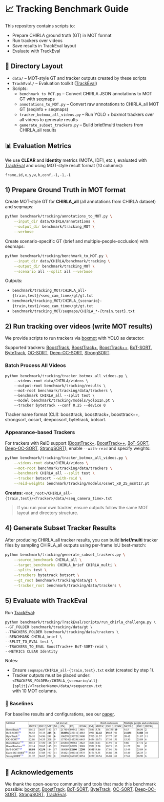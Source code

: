 # 📈 Tracking Benchmark Guide

This repository contains scripts to:
- Prepare CHIRLA ground truth (GT) in MOT format
- Run trackers over videos
- Save results in TrackEval layout
- Evaluate with TrackEval

## 📂 Directory Layout
- `data/` – MOT-style GT and tracker outputs created by these scripts
- `TrackEval/` – Evaluation toolkit ([TrackEval](https://github.com/bdager/TrackEval))
- Scripts:
  - `benchmark_to_MOT.py` – Convert CHIRLA JSON annotations to MOT GT with seqmaps
  - `annotations_to_MOT.py` – Convert raw annotations to CHIRLA_all MOT GT (seqinfo + seqmaps)
  - `tracker_botmox_all_videos.py` – Run YOLO + boxmot trackers over all videos to generate results
  - `generate_subset_trackers.py` – Build brief/multi trackers from CHIRLA_all results


## 📊 Evaluation Metrics
We use **CLEAR** and **Identity** metrics (MOTA, IDF1, etc.), evaluated with [TrackEval](https://github.com/bdager/TrackEval) and using MOT-style result format (10 columns):
```
frame,id,x,y,w,h,conf,-1,-1,-1
```


## 1) Prepare Ground Truth in MOT format
Create MOT-style GT for **CHIRLA_all** (all annotations from CHIRLA dataset) and seqmaps:

```bash
python benchmark/tracking/annotations_to_MOT.py \
	--input_dir data/CHIRLA/annotations \
	--output_dir benchmark/tracking_MOT \
	--verbose
```

Create scenario-specific GT (brief and multiple-people-occlusion) with seqmaps:

```bash
python benchmark/tracking/benchmark_to_MOT.py \
	--input_dir data/CHIRLA/benchmark/tracking \
	--output_dir benchmark/tracking_MOT \
	--scenario all --split all --verbose
```

Outputs:
- `benchmark/tracking_MOT/CHIRLA_all-{train,test}/<seq_cam_time>/gt/gt.txt`
- `benchmark/tracking_MOT/CHIRLA_{scenario}-{train,test}/<seq_cam_time>/gt/gt.txt`
- `benchmark/tracking_MOT/seqmaps/CHIRLA_*-{train,test}.txt`

## 2) Run tracking over videos (write MOT results)
We provide scripts to run trackers via [boxmot](https://github.com/mikel-brostrom/boxmot) with YOLO as detector:  

Supported trackers: [BoostTrack](https://github.com/vukasin-stanojevic/BoostTrack?utm_source=chatgpt.com), [BoostTrack+](https://github.com/vukasin-stanojevic/BoostTrack), [BoostTrack++](https://github.com/vukasin-stanojevic/BoostTrack?utm_source=chatgpt.com), [BoT-SORT](https://github.com/NirAharon/BoT-SORT), [ByteTrack](https://github.com/FoundationVision/ByteTrack), [OC-SORT](https://github.com/noahcao/OC_SORT), [Deep-OC-SORT](https://github.com/GerardMaggiolino/Deep-OC-SORT), [StrongSORT](https://github.com/dyhBUPT/StrongSORT).

<!-- ### Supported Trackers
- [BoostTrack](https://github.com/vukasin-stanojevic/BoostTrack) –  *Boosting the similarity measure and detection confidence for improved multiple object tracking*   [Paper (Springer, 2024)](https://link.springer.com/article/10.1007/s00138-024-01531-5)

- [BoostTrack+ / BoostTrack++](https://github.com/vukasin-stanojevic/BoostTrack) –  *Using tracklet information to detect more objects with multiple object tracking*    [ArXiv (2024)](https://arxiv.org/abs/2408.13003)

- [BoT-SORT](https://github.com/NirAharon/BoT-SORT) –    *Robust Associations Multi-Pedestrian Tracking*    [ArXiv (2022)](https://arxiv.org/abs/2206.14651)

- [ByteTrack](https://github.com/FoundationVision/ByteTrack) –    *Multi-Object Tracking by Associating Every Detection Box*    [ECCV 2022](https://arxiv.org/abs/2110.06864)

- [OC-SORT](https://github.com/noahcao/OC_SORT) –    *Observation-Centric SORT for Robust Multi-Object Tracking*    [ArXiv (2022)](https://arxiv.org/abs/2203.14360)

- [Deep-OC-SORT](https://github.com/GerardMaggiolino/Deep-OC-SORT) –    *Multi-Pedestrian Tracking by Adaptive Re-Identification*    [ArXiv (2023)](https://arxiv.org/abs/2302.11813)

- [StrongSORT](https://github.com/dyhBUPT/StrongSORT) –    *Make DeepSORT Great Again*    [GitHub reference](https://github.com/dyhBUPT/StrongSORT) -->

### Batch Process All Videos
```
python benchmark/tracking/tracker_botmox_all_videos.py \
	--videos-root data/CHIRLA/videos \
	--output-root benchmark/tracking/results \
	--mot-root benchmark/tracking/data/trackers \
	--benchmark CHIRLA_all --split test \
	--model benchmark/tracking/models/yolo11n.pt \
	--tracker bytetrack --conf 0.25 --device 0
```
Tracker name format (CLI): boosttrack, boosttrack+, boosttrack++, strongsort, ocsort, deepocsort, bytetrack, botsort.

### Appearance-based Trackers
For trackers with ReID support ([BoostTrack+](https://github.com/vukasin-stanojevic/BoostTrack), [BoostTrack++](https://github.com/vukasin-stanojevic/BoostTrack?utm_source=chatgpt.com), [BoT-SORT](https://github.com/NirAharon/BoT-SORT),  [Deep-OC-SORT](https://github.com/GerardMaggiolino/Deep-OC-SORT), [StrongSORT](https://github.com/dyhBUPT/StrongSORT)), enable `--with-reid` and specify weights:

```bash
python benchmark/tracking/tracker_botmox_all_videos.py \
	--videos-root data/CHIRLA/videos \
	--mot-root benchmark/tracking/data/trackers \
	--benchmark CHIRLA_all --split test \
	--tracker botsort --with-reid \
	--reid-weights benchmark/tracking/models/osnet_x0_25_msmt17.pt
```

**Creates:** `<mot_root>/CHIRLA_all-{train,test}/<Tracker>/data/<seq_camera_time>.txt`

> If you run your own tracker, ensure outputs follow the same MOT layout and directory structure.

<!-- ### 3) Restructure tracker outputs (optional)
If you have per-camera files under scenario folders, convert them to TrackEval’s expected layout:
```
python benchmark/tracking/restructure_trackers_to_MOT.py \
	--input_dir benchmark/tracking/data/trackers \
	--output_dir benchmark/tracking/data/trackers_mot \
	--scenario all --include_train_test_split --train_seqs seq_004,seq_026
```
Creates: `<output>/<CHIRLA_brief|CHIRLA_multi>-{train,test}/<Tracker>/data/<seq_camera>.txt`.

<output_root>/CHIRLA_brief-train/<Tracker>/data/seq_004_camera_1_xxx.txt -->

## 4) Generate Subset Tracker Results
After producing CHIRLA_all tracker results, you can build **brief/multi** tracker files by sampling CHIRLA_all outputs using per-frame IoU best-match:

```bash
python benchmark/tracking/generate_subset_trackers.py \
	--source_benchmark CHIRLA_all \
	--target_benchmarks CHIRLA_brief CHIRLA_multi \
	--splits test \
	--trackers bytetrack botsort \
	--gt_root benchmark/tracking/data/gt \
	--tracker_root benchmark/tracking/data/trackers \
```

## 5) Evaluate with TrackEval
Run [TrackEval](https://github.com/bdager/TrackEval):
```
python benchmark/tracking/TrackEval/scripts/run_chirla_challenge.py \
--GT_FOLDER benchmark/tracking/data/gt \
--TRACKERS_FOLDER benchmark/tracking/data/trackers \
--BENCHMARK CHIRLA_brief \
--SPLIT_TO_EVAL test \ 
--TRACKERS_TO_EVAL BoostTrack++ BoT-SORT-reid \
--METRICS CLEAR Identity
```

Notes:
- Ensure `seqmaps/CHIRLA_all-{train,test}.txt` exist (created by step 1).
- Tracker outputs must be placed under:  
  `<TRACKERS_FOLDER>/CHIRLA_{scenario/all}-{split}/<TrackerName>/data/<sequence>.txt`  
  with 10 MOT columns.


### 📌 Baselines
For baseline results and configurations, see our [paper](https://arxiv.org/pdf/2502.06681).  

![tracking results](assets/tracking_res.png)

## 🙏 Acknowledgements
We thank the open-source community and tools that made this benchmark possible:   [boxmot](https://github.com/mikel-brostrom/boxmot), [BoostTrack](https://github.com/vukasin-stanojevic/BoostTrack?utm_source=chatgpt.com),  [BoT-SORT](https://github.com/NirAharon/BoT-SORT), [ByteTrack](https://github.com/FoundationVision/ByteTrack), [OC-SORT](https://github.com/noahcao/OC_SORT), [Deep-OC-SORT](https://github.com/GerardMaggiolino/Deep-OC-SORT), [StrongSORT](https://github.com/dyhBUPT/StrongSORT), [TrackEval](https://github.com/JonathonLuiten/TrackEval).